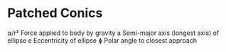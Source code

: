 # Patched Conics

⍺/r²      Force applied to body by gravity
a         Semi-major axis (longest axis) of ellipse
e         Eccentricity of ellipse
ɸ         Polar angle to closest approach
